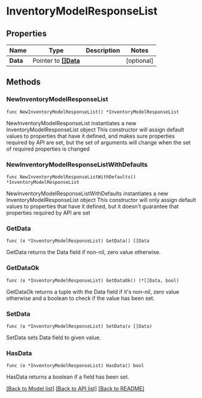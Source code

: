 # InventoryModelResponseList

## Properties

Name | Type | Description | Notes
------------ | ------------- | ------------- | -------------
**Data** | Pointer to [**[]Data**](Data.md) |  | [optional] 

## Methods

### NewInventoryModelResponseList

`func NewInventoryModelResponseList() *InventoryModelResponseList`

NewInventoryModelResponseList instantiates a new InventoryModelResponseList object
This constructor will assign default values to properties that have it defined,
and makes sure properties required by API are set, but the set of arguments
will change when the set of required properties is changed

### NewInventoryModelResponseListWithDefaults

`func NewInventoryModelResponseListWithDefaults() *InventoryModelResponseList`

NewInventoryModelResponseListWithDefaults instantiates a new InventoryModelResponseList object
This constructor will only assign default values to properties that have it defined,
but it doesn't guarantee that properties required by API are set

### GetData

`func (o *InventoryModelResponseList) GetData() []Data`

GetData returns the Data field if non-nil, zero value otherwise.

### GetDataOk

`func (o *InventoryModelResponseList) GetDataOk() (*[]Data, bool)`

GetDataOk returns a tuple with the Data field if it's non-nil, zero value otherwise
and a boolean to check if the value has been set.

### SetData

`func (o *InventoryModelResponseList) SetData(v []Data)`

SetData sets Data field to given value.

### HasData

`func (o *InventoryModelResponseList) HasData() bool`

HasData returns a boolean if a field has been set.


[[Back to Model list]](../README.md#documentation-for-models) [[Back to API list]](../README.md#documentation-for-api-endpoints) [[Back to README]](../README.md)


